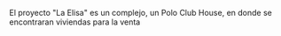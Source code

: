 El proyecto "La Elisa" es un complejo, un Polo Club House, en donde se encontraran viviendas para la venta 
